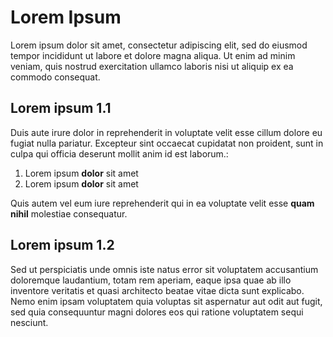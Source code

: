 # **Lorem Ipsum**

Lorem ipsum dolor sit amet, consectetur adipiscing elit, sed do eiusmod tempor incididunt ut labore et dolore magna aliqua. Ut enim ad minim veniam,
quis nostrud exercitation ullamco laboris nisi ut aliquip ex ea commodo consequat.

## Lorem ipsum 1.1
Duis aute irure dolor in reprehenderit in voluptate velit esse cillum dolore eu fugiat nulla pariatur. Excepteur sint occaecat cupidatat non proident,
sunt in culpa qui officia deserunt mollit anim id est laborum.:

1. Lorem ipsum **dolor** sit amet
2. Lorem ipsum **dolor** sit amet

Quis autem vel eum iure reprehenderit qui in ea voluptate velit esse **quam nihil** molestiae consequatur.

## Lorem ipsum 1.2
Sed ut perspiciatis unde omnis iste natus error sit voluptatem accusantium doloremque laudantium,
totam rem aperiam, eaque ipsa quae ab illo inventore veritatis et quasi architecto beatae vitae dicta sunt explicabo.
Nemo enim ipsam voluptatem quia voluptas sit aspernatur aut odit aut fugit, sed quia consequuntur magni dolores eos qui ratione voluptatem sequi nesciunt.
